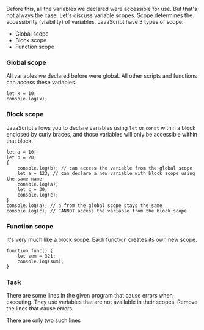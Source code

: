 Before this, all the variables we declared were accessible for use. But that's not always the case. Let's discuss variable scopes. Scope determines the accessibility (visibility) of variables.
JavaScript have 3 types of scope:
- Global scope
- Block scope
- Function scope

### Global scope
All variables we declared before were global. All other scripts and functions can access these variables.
```
let x = 10;
console.log(x);
```

### Block scope
JavaScript allows you to declare variables using `let` or `const` within a block enclosed by curly braces, and those variables will only be accessible within that block.
```
let a = 10;
let b = 20;
{
    console.log(b); // can access the variable from the global scope
    let a = 123; // can declare a new variable with block scope using the same name
    console.log(a);
    let c = 30;
    console.log(c);
}
console.log(a); // a from the global scope stays the same
console.log(c); // CANNOT access the variable from the block scope
```

### Function scope
It's very much like a block scope. Each function creates its own new scope.
```
function func() {
    let sum = 321;
    console.log(sum);
}
```

### Task
There are some lines in the given program that cause errors when executing. They use variables that are not available in their scopes.
Remove the lines that cause errors.

<div class="hint">
  There are only two such lines
</div>

